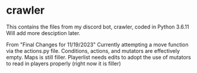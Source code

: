 # crawler
This contains the files from my discord bot, crawler, coded in Python 3.6.11
Will add more desciption later.

From "Final Changes for 11/19/2023"
  Currently attempting a move function via the actions.py file. Conditions, actions, and mutators are effectively empty. Maps is still filler.     Playerlist needs edits to adopt the use of mutators to read in players properly (right now it is filler)

